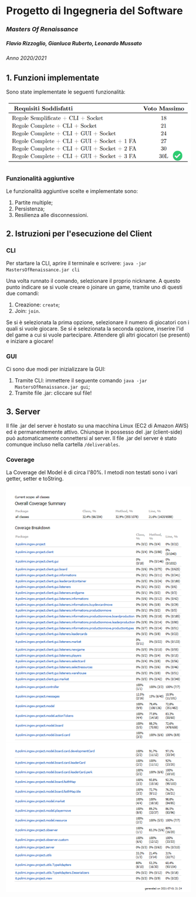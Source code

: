 # Progetto di Ingegneria del Software
### *Masters Of Renaissance*
##### Flavio Rizzoglio, Gianluca Ruberto, Leonardo Mussato
###### Anno 2020/2021

## 1. Funzioni implementate
Sono state implementate le seguenti funzionalità:

![alt text](https://github.com/mightyflavieee/ing-sw-2021-rizzoglio-ruberto-mussato/blob/master/deliverables/readme_images/implemented_functions.PNG)

### Funzionalità aggiuntive
Le funzionalità aggiuntive scelte e implementate sono:
1. Partite multiple;
2. Persistenza;
3. Resilienza alle disconnessioni.

## 2. Istruzioni per l'esecuzione del Client
### CLI
Per startare la CLI, aprire il terminale e scrivere:
`java -jar MastersOfRenaissance.jar cli`

Una volta runnato il comando, selezionare il proprio nickname. A questo punto indicare se si vuole creare o joinare un game, tramite uno di questi due comandi:
1. Creazione: `create`;
2. Join: `join`.

Se si è selezionata la prima opzione, selezionare il numero di giocatori con i quali si vuole giocare. Se si è selezionata la seconda opzione, inserire l'id del game a cui si vuole partecipare. 
Attendere gli altri giocatori (se presenti) e iniziare a giocare!

### GUI
Ci sono due modi per inizializzare la GUI:
1. Tramite CLI: immettere il seguente comando `java -jar MastersOfRenaissance.jar gui`;
2. Tramite file .jar: cliccare sul file!

## 3. Server
Il file .jar del server è hostato su una macchina Linux (EC2 di Amazon AWS) ed è permanentemente attivo. Chiunque in possesso del .jar (client-side) può automaticamente connettersi al server.
Il file .jar del server è stato comunque incluso nella cartella `/deliverables`. 

### Coverage
La Coverage del Model è di circa l'80%. I metodi non testati sono i vari getter, setter e toString.

![alt text](https://github.com/mightyflavieee/ing-sw-2021-rizzoglio-ruberto-mussato/blob/master/deliverables/readme_images/coverage_pt1.PNG)
![alt text](https://github.com/mightyflavieee/ing-sw-2021-rizzoglio-ruberto-mussato/blob/master/deliverables/readme_images/coverage_pt2.PNG)
